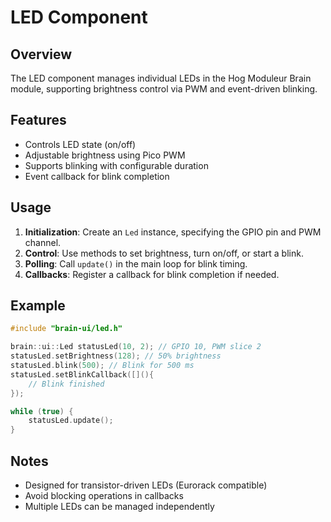 # LED Component

## Overview
The LED component manages individual LEDs in the Hog Moduleur Brain module, supporting brightness control via PWM and event-driven blinking.

## Features
- Controls LED state (on/off)
- Adjustable brightness using Pico PWM
- Supports blinking with configurable duration
- Event callback for blink completion

## Usage
1. **Initialization**: Create an `Led` instance, specifying the GPIO pin and PWM channel.
2. **Control**: Use methods to set brightness, turn on/off, or start a blink.
3. **Polling**: Call `update()` in the main loop for blink timing.
4. **Callbacks**: Register a callback for blink completion if needed.

## Example
```cpp
#include "brain-ui/led.h"

brain::ui::Led statusLed(10, 2); // GPIO 10, PWM slice 2
statusLed.setBrightness(128); // 50% brightness
statusLed.blink(500); // Blink for 500 ms
statusLed.setBlinkCallback([](){
    // Blink finished
});

while (true) {
    statusLed.update();
}
```

## Notes
- Designed for transistor-driven LEDs (Eurorack compatible)
- Avoid blocking operations in callbacks
- Multiple LEDs can be managed independently
